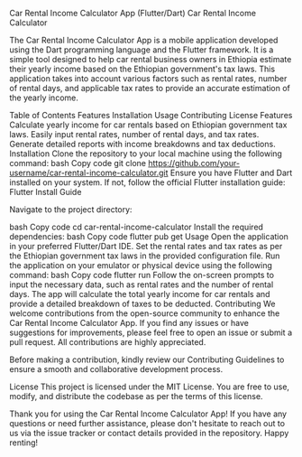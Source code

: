 Car Rental Income Calculator App (Flutter/Dart)
Car Rental Income Calculator

The Car Rental Income Calculator App is a mobile application developed using the Dart programming language and the Flutter framework. It is a simple tool designed to help car rental business owners in Ethiopia estimate their yearly income based on the Ethiopian government's tax laws. This application takes into account various factors such as rental rates, number of rental days, and applicable tax rates to provide an accurate estimation of the yearly income.

Table of Contents
Features
Installation
Usage
Contributing
License
Features
Calculate yearly income for car rentals based on Ethiopian government tax laws.
Easily input rental rates, number of rental days, and tax rates.
Generate detailed reports with income breakdowns and tax deductions.
Installation
Clone the repository to your local machine using the following command:
bash
Copy code
git clone https://github.com/your-username/car-rental-income-calculator.git
Ensure you have Flutter and Dart installed on your system. If not, follow the official Flutter installation guide: Flutter Install Guide

Navigate to the project directory:

bash
Copy code
cd car-rental-income-calculator
Install the required dependencies:
bash
Copy code
flutter pub get
Usage
Open the application in your preferred Flutter/Dart IDE.
Set the rental rates and tax rates as per the Ethiopian government tax laws in the provided configuration file.
Run the application on your emulator or physical device using the following command:
bash
Copy code
flutter run
Follow the on-screen prompts to input the necessary data, such as rental rates and the number of rental days.
The app will calculate the total yearly income for car rentals and provide a detailed breakdown of taxes to be deducted.
Contributing
We welcome contributions from the open-source community to enhance the Car Rental Income Calculator App. If you find any issues or have suggestions for improvements, please feel free to open an issue or submit a pull request. All contributions are highly appreciated.

Before making a contribution, kindly review our Contributing Guidelines to ensure a smooth and collaborative development process.

License
This project is licensed under the MIT License. You are free to use, modify, and distribute the codebase as per the terms of this license.

Thank you for using the Car Rental Income Calculator App! If you have any questions or need further assistance, please don't hesitate to reach out to us via the issue tracker or contact details provided in the repository. Happy renting!